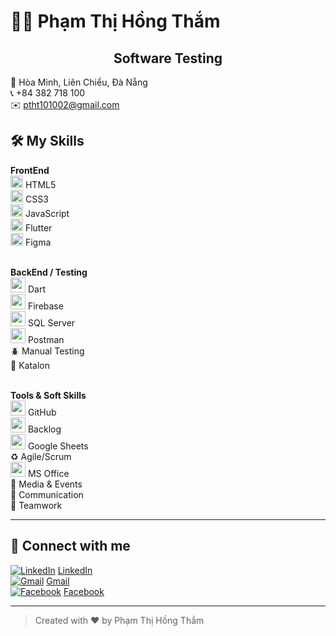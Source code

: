 # 👩‍💻 Phạm Thị Hồng Thắm

 
<h2 align="center" style="text-decoration: none; border: none;">Software Testing</h2>



📍 Hòa Minh, Liên Chiểu, Đà Nẵng  
📞 +84 382 718 100  
✉️ ptht101002@gmail.com


## 🛠️ My Skills

<strong>FrontEnd</strong><br>
<img src="https://img.icons8.com/color/48/000000/html-5--v1.png" width="20"/> HTML5<br>
<img src="https://img.icons8.com/color/48/000000/css3.png" width="20"/> CSS3<br>
<img src="https://img.icons8.com/color/48/000000/javascript--v1.png" width="20"/> JavaScript<br>
<img src="https://cdn.worldvectorlogo.com/logos/flutter.svg" width="20"/> Flutter<br>
<img src="https://img.icons8.com/color/48/000000/figma--v1.png" width="20"/> Figma<br><br>

<strong>BackEnd / Testing</strong><br>
<img src="https://img.icons8.com/color/24/dart.png" width="24"/> Dart<br>
<img src="https://img.icons8.com/color/24/firebase.png" width="24"/> Firebase<br>
<img src="https://img.icons8.com/color/24/microsoft-sql-server.png" width="24"/> SQL Server<br>
<img src="https://img.icons8.com/external-tal-revivo-color-tal-revivo/48/external-postman-is-the-only-complete-api-development-environment-logo-color-tal-revivo.png" width="24"/> Postman<br>
🪲 Manual Testing<br>
🤖 Katalon<br><br>

<strong>Tools & Soft Skills</strong><br>
<img src="https://cdn-icons-png.flaticon.com/512/25/25231.png" width="24" style="filter: invert(0);"/> GitHub<br>
<img src="https://img.icons8.com/ios-filled/24/task.png" width="24"/> Backlog<br>
<img src="https://img.icons8.com/color/24/google-sheets.png" width="24"/> Google Sheets<br>
♻️ Agile/Scrum<br>
<img src="https://img.icons8.com/ios-filled/24/microsoft-office-2019.png" width="24"/> MS Office<br>
📣 Media & Events<br>
💬 Communication<br>
👥 Teamwork


---

## 🤝 Connect with me

[![LinkedIn](https://cdn-icons-png.flaticon.com/32/174/174857.png)](https://www.linkedin.com/in/phamthihongtham/) [LinkedIn](https://www.linkedin.com/in/phamthihongtham/)  
[![Gmail](https://cdn-icons-png.flaticon.com/32/732/732200.png)](mailto:ptht101002@gmail.com) [Gmail](mailto:ptht101002@gmail.com)  
[![Facebook](https://cdn-icons-png.flaticon.com/32/733/733547.png)](https://www.facebook.com/moennw/) [Facebook](https://www.facebook.com/moennw/)

---

> Created with ❤️ by Phạm Thị Hồng Thắm
